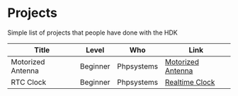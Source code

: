 # Projects

Simple list of projects that people have done with the HDK


| Title | Level | Who | Link |
|---|---|---|---|
| Motorized Antenna | Beginner | Phpsystems | [Motorized Antenna](motorizedantenna.md) |
| RTC Clock | Beginner | Phpsystems | [Realtime Clock](rtc.md) |
